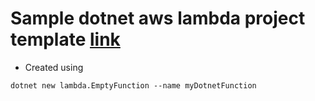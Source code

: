 # Sample dotnet aws lambda project template [link](https://docs.aws.amazon.com/lambda/latest/dg/csharp-package-cli.html#csharp-package-cli-create)
- Created using
```
dotnet new lambda.EmptyFunction --name myDotnetFunction
```